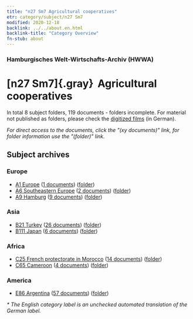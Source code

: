 ```yaml
---
title: "n27 Sm7 Agricultural cooperatives"
etr: category/subject/n27 Sm7
modified: 2020-12-18
backlink: ../../about.en.html
backlink-title: "Category Overview"
fn-stub: about
---
```


### Hamburgisches Welt-Wirtschafts-Archiv (HWWA)
# [n27 Sm7]{.gray}&#8201; Agricultural cooperatives&#160; 





In total 8 subject folders, 119 documents - folders incomplete.
For material not published as folders, please check the [digitized films](/film/h1_sh) (in German).

_For direct access to the documents, click the "(xy documents)" link, for folder information use the "(folder)" link._

## Subject archives



### Europe

- [A1 Europe](../../../geo/about.en.html#A1) (<a href="https://dfg-viewer.de/show/?tx_dlf[id]=https://pm20.zbw.eu/mets/sh/1408xx/140892/1455xx/145507/public.mets.en.xml" target="_blank">1 documents</a>) ([folder](http://purl.org/pressemappe20/folder/sh/140892,145507))
- [A6 Southeastern Europe](../../../geo/about.en.html#A6) (<a href="https://dfg-viewer.de/show/?tx_dlf[id]=https://pm20.zbw.eu/mets/sh/1409xx/140900/1455xx/145507/public.mets.en.xml" target="_blank">2 documents</a>) ([folder](http://purl.org/pressemappe20/folder/sh/140900,145507))
- [A9 Hamburg](../../../geo/about.en.html#A9) (<a href="https://dfg-viewer.de/show/?tx_dlf[id]=https://pm20.zbw.eu/mets/sh/1409xx/140905/1455xx/145507/public.mets.en.xml" target="_blank">9 documents</a>) ([folder](http://purl.org/pressemappe20/folder/sh/140905,145507))

### Asia

- [B21 Turkey](../../../geo/about.en.html#B21) (<a href="https://dfg-viewer.de/show/?tx_dlf[id]=https://pm20.zbw.eu/mets/sh/1411xx/141111/1455xx/145507/public.mets.en.xml" target="_blank">26 documents</a>) ([folder](http://purl.org/pressemappe20/folder/sh/141111,145507))
- [B111 Japan](../../../geo/about.en.html#B111) (<a href="https://dfg-viewer.de/show/?tx_dlf[id]=https://pm20.zbw.eu/mets/sh/1412xx/141272/1455xx/145507/public.mets.en.xml" target="_blank">6 documents</a>) ([folder](http://purl.org/pressemappe20/folder/sh/141272,145507))

### Africa

- [C25 French protectorate in Morocco](../../../geo/about.en.html#C25) (<a href="https://dfg-viewer.de/show/?tx_dlf[id]=https://pm20.zbw.eu/mets/sh/1413xx/141358/1455xx/145507/public.mets.en.xml" target="_blank">14 documents</a>) ([folder](http://purl.org/pressemappe20/folder/sh/141358,145507))
- [C65 Cameroon](../../../geo/about.en.html#C65) (<a href="https://dfg-viewer.de/show/?tx_dlf[id]=https://pm20.zbw.eu/mets/sh/1414xx/141410/1455xx/145507/public.mets.en.xml" target="_blank">4 documents</a>) ([folder](http://purl.org/pressemappe20/folder/sh/141410,145507))

### America

- [E86 Argentina](../../../geo/about.en.html#E86) (<a href="https://dfg-viewer.de/show/?tx_dlf[id]=https://pm20.zbw.eu/mets/sh/1416xx/141692/1455xx/145507/public.mets.en.xml" target="_blank">57 documents</a>) ([folder](http://purl.org/pressemappe20/folder/sh/141692,145507))


_* The English category label is an unchecked automated translation of the German label._


